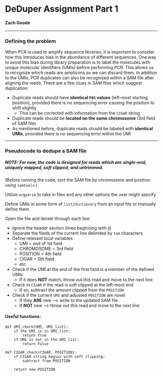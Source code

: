 # DeDuper Assignment Part 1

#### Zach Goode

---

### Defining the problem

When PCR is used to amplify sequence libraries, it is important to consider how this introduces bias in the abundance of 
different sequences. One way to avoid this bias during library preparation is to label the molecules with unique molecular 
identifiers (UMIs) before performing PCR. This allows us to recognize which reads are amplicons so we can discard them. 
In addition to the UMIs, PCR duplicates can also be recognized within a SAM file after aligning the reads. There are a few clues 
in SAM files which suggest duplication:

* Duplicate reads should have **identical `POS` values** (left-most starting position), provided there is no sequencing error causing the position to shift slightly
     * This can be corrected with information from the `CIGAR` string
* Duplicate reads should be **located on the same chromosome** (3rd field of SAM file)
* As mentioned before, duplicate reads should be labeled with **identical UMIs**, provided there is no sequencing error within the UMI

---

### Pseudocode to dedupe a SAM file
##### *NOTE: For now, the code is designed for reads which are single-end, uniquely mapped, soft clipped, and untrimmed.*

(Before running the code, sort the SAM file by chromosome and position using `samtools`.)

Utilize `argparse` to take in files and any other options the user might specify

Define UMIs in some form of `list/dictionary` from an input file or manually define them

Open the file and iterate through each line:
* Ignore the header section (lines beginning with `@`)
* Separate the fields of the current line delimited by `tab` characters
* Define relevant local variables
     * UMI = end of 1st field
     * CHROMOSOME = 3rd field
     * POSITION = 4th field
     * CIGAR = 5th field
     * etc.
* Check if the UMI at the end of the first field is a member of the defined UMIs
     * If it does **NOT** match, throw out this read and move to the next line
* Check in `CIGAR` if the read is soft clipped at the left-most end
     * If so, subtract the amount clipped from the `POSITION`
* Check if the current `UMI` and adjusted `POSITION` are novel
     * If they **ARE** new --> write to the updated SAM file
     * If **NOT** new --> throw out this read and move to the next line

#### Useful functions:

```
def UMI_check(UMI, UMI_list):
    if the UMI is in UMI_list:
        return True
    if UMI is not in the UMI_list:
        return False
```

```
def CIGAR_check(CIGAR, POSITION):
    if CIGAR string begins with soft clipping:
        subtract from POSITION
        
    return new POSITION
```
